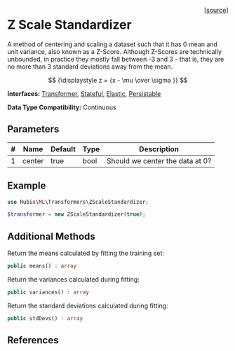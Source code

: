 <span style="float:right;"><a href="https://github.com/RubixML/ML/blob/master/src/Transformers/ZScaleStandardizer.php">[source]</a></span>

# Z Scale Standardizer
A method of centering and scaling a dataset such that it has 0 mean and unit variance, also known as a Z-Score. Although Z-Scores are technically unbounded, in practice they mostly fall between -3 and 3 - that is, they are no more than 3 standard deviations away from the mean.

$$
{\displaystyle z = {x - \mu \over \sigma }}
$$

**Interfaces:** [Transformer](api.md#transformer), [Stateful](api.md#stateful), [Elastic](api.md#elastic), [Persistable](../persistable.md)

**Data Type Compatibility:** Continuous

## Parameters
| # | Name | Default | Type | Description |
|---|---|---|---|---|
| 1 | center | true | bool | Should we center the data at 0? |

## Example
```php
use Rubix\ML\Transformers\ZScaleStandardizer;

$transformer = new ZScaleStandardizer(true);
```

## Additional Methods
Return the means calculated by fitting the training set:
```php
public means() : array
```

Return the variances calculated during fitting:
```php
public variances() : array
```

Return the standard deviations calculated during fitting:
```php
public stdDevs() : array
```

## References
[^1]: T. F. Chan et al. (1979). Updating Formulae and a Pairwise Algorithm for Computing Sample Variances.
